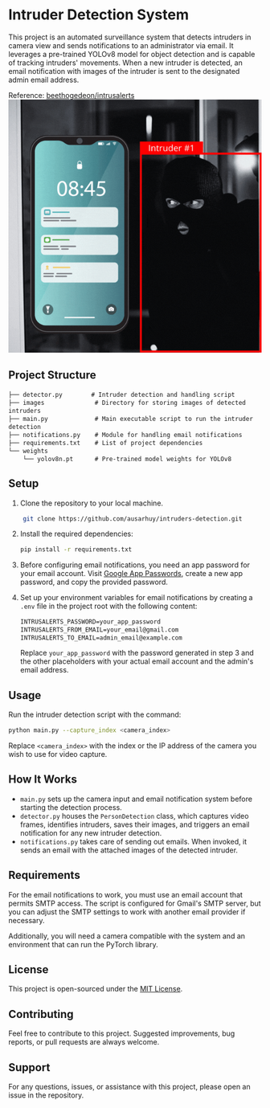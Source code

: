 # Intruder Detection System

This project is an automated surveillance system that detects intruders in camera view and sends notifications to an administrator via email. It leverages a pre-trained YOLOv8 model for object detection and is capable of tracking intruders' movements. When a new intruder is detected, an email notification with images of the intruder is sent to the designated admin email address.

Reference: [beethogedeon/intrusalerts](https://github.com/beethogedeon/intrusalerts)
![](./images/image.gif)

## Project Structure

```
├── detector.py        # Intruder detection and handling script
├── images              # Directory for storing images of detected intruders
├── main.py             # Main executable script to run the intruder detection
├── notifications.py    # Module for handling email notifications
├── requirements.txt    # List of project dependencies
└── weights
    └── yolov8n.pt      # Pre-trained model weights for YOLOv8
```

## Setup

1. Clone the repository to your local machine.

```sh
    git clone https://github.com/ausarhuy/intruders-detection.git
```

2. Install the required dependencies:

    ```sh
    pip install -r requirements.txt
    ```

3. Before configuring email notifications, you need an app password for your email account. Visit [Google App Passwords](https://myaccount.google.com/apppasswords), create a new app password, and copy the provided password.

4. Set up your environment variables for email notifications by creating a `.env` file in the project root with the following content:

    ```env
    INTRUSALERTS_PASSWORD=your_app_password
    INTRUSALERTS_FROM_EMAIL=your_email@gmail.com
    INTRUSALERTS_TO_EMAIL=admin_email@example.com
    ```

    Replace `your_app_password` with the password generated in step 3 and the other placeholders with your actual email account and the admin's email address.

## Usage

Run the intruder detection script with the command:

```sh
python main.py --capture_index <camera_index>
```

Replace `<camera_index>` with the index or the IP address of the camera you wish to use for video capture.

## How It Works

- `main.py` sets up the camera input and email notification system before starting the detection process.
- `detector.py` houses the `PersonDetection` class, which captures video frames, identifies intruders, saves their images, and triggers an email notification for any new intruder detection.
- `notifications.py` takes care of sending out emails. When invoked, it sends an email with the attached images of the detected intruder.

## Requirements

For the email notifications to work, you must use an email account that permits SMTP access. The script is configured for Gmail's SMTP server, but you can adjust the SMTP settings to work with another email provider if necessary.

Additionally, you will need a camera compatible with the system and an environment that can run the PyTorch library.

## License

This project is open-sourced under the [MIT License](LICENSE).

## Contributing

Feel free to contribute to this project. Suggested improvements, bug reports, or pull requests are always welcome.

## Support

For any questions, issues, or assistance with this project, please open an issue in the repository.